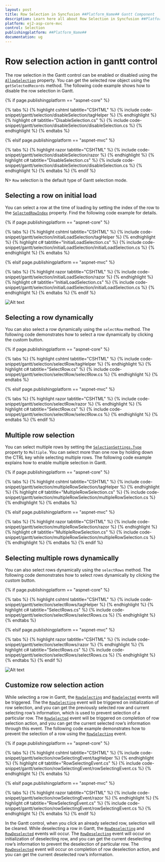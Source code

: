 ```yaml
---
layout: post
title: Row Selection in Syncfusion ##Platform_Name## Gantt Component
description: Learn here all about Row Selection in Syncfusion ##Platform_Name## Gantt component of Syncfusion Essential JS 2 and more.
platform: ej2-asp-core-mvc
control: Selection
publishingplatform: ##Platform_Name##
documentation: ug
---
```



# Row selection action in gantt control

The row selection in the Gantt control can be enabled or disabled using the [`AllowSelection`](https://help.syncfusion.com/cr/cref_files/aspnetcore-js2/Syncfusion.EJ2~Syncfusion.EJ2.Gantt.Gantt~AllowSelection.html) property. You can get the selected row object using the `getSelectedRecords` method. The following code example shows how to disable the row selection in Gantt.

{% if page.publishingplatform == "aspnet-core" %}

{% tabs %}
{% highlight cshtml tabtitle="CSHTML" %}
{% include code-snippet/gantt/selection/disableSelection/tagHelper %}
{% endhighlight %}
{% highlight c# tabtitle="DisableSelection.cs" %}
{% include code-snippet/gantt/selection/disableSelection/disableSelection.cs %}
{% endhighlight %}
{% endtabs %}

{% elsif page.publishingplatform == "aspnet-mvc" %}

{% tabs %}
{% highlight razor tabtitle="CSHTML" %}
{% include code-snippet/gantt/selection/disableSelection/razor %}
{% endhighlight %}
{% highlight c# tabtitle="DisableSelection.cs" %}
{% include code-snippet/gantt/selection/disableSelection/disableSelection.cs %}
{% endhighlight %}
{% endtabs %}
{% endif %}



N> `Row` selection is the default type of Gantt selection mode.

## Selecting a row on initial load

You can select a row at the time of loading by setting the index of the row to the [`SelectedRowIndex`](https://help.syncfusion.com/cr/cref_files/aspnetcore-js2/Syncfusion.EJ2~Syncfusion.EJ2.Gantt.Gantt~SelectedRowIndex.html) property. Find the following code example for details.

{% if page.publishingplatform == "aspnet-core" %}

{% tabs %}
{% highlight cshtml tabtitle="CSHTML" %}
{% include code-snippet/gantt/selection/initialLoadSelection/tagHelper %}
{% endhighlight %}
{% highlight c# tabtitle="InitialLoadSelection.cs" %}
{% include code-snippet/gantt/selection/initialLoadSelection/initialLoadSelection.cs %}
{% endhighlight %}
{% endtabs %}

{% elsif page.publishingplatform == "aspnet-mvc" %}

{% tabs %}
{% highlight razor tabtitle="CSHTML" %}
{% include code-snippet/gantt/selection/initialLoadSelection/razor %}
{% endhighlight %}
{% highlight c# tabtitle="InitialLoadSelection.cs" %}
{% include code-snippet/gantt/selection/initialLoadSelection/initialLoadSelection.cs %}
{% endhighlight %}
{% endtabs %}
{% endif %}



![Alt text](images/initialLoadSelection.png)

## Selecting a row dynamically

You can also select a row dynamically using the `selectRow` method. The following code demonstrates how to select a row dynamically by clicking the custom button.

{% if page.publishingplatform == "aspnet-core" %}

{% tabs %}
{% highlight cshtml tabtitle="CSHTML" %}
{% include code-snippet/gantt/selection/selectRow/tagHelper %}
{% endhighlight %}
{% highlight c# tabtitle="SelectRow.cs" %}
{% include code-snippet/gantt/selection/selectRow/selectRow.cs %}
{% endhighlight %}
{% endtabs %}

{% elsif page.publishingplatform == "aspnet-mvc" %}

{% tabs %}
{% highlight razor tabtitle="CSHTML" %}
{% include code-snippet/gantt/selection/selectRow/razor %}
{% endhighlight %}
{% highlight c# tabtitle="SelectRow.cs" %}
{% include code-snippet/gantt/selection/selectRow/selectRow.cs %}
{% endhighlight %}
{% endtabs %}
{% endif %}



## Multiple row selection

You can select multiple rows by setting the [`SelectionSettings.Type`](https://help.syncfusion.com/cr/cref_files/aspnetcore-js2/Syncfusion.EJ2~Syncfusion.EJ2.Gantt.GanttSelectionSettings~Type.html) property to `Multiple`. You can select more than one row by holding down the CTRL key while selecting multiple rows. The following code example explains how to enable multiple selection in Gantt.

{% if page.publishingplatform == "aspnet-core" %}

{% tabs %}
{% highlight cshtml tabtitle="CSHTML" %}
{% include code-snippet/gantt/selection/multipleRowSelection/tagHelper %}
{% endhighlight %}
{% highlight c# tabtitle="MultipleRowSelection.cs" %}
{% include code-snippet/gantt/selection/multipleRowSelection/multipleRowSelection.cs %}
{% endhighlight %}
{% endtabs %}

{% elsif page.publishingplatform == "aspnet-mvc" %}

{% tabs %}
{% highlight razor tabtitle="CSHTML" %}
{% include code-snippet/gantt/selection/multipleRowSelection/razor %}
{% endhighlight %}
{% highlight c# tabtitle="MultipleRowSelection.cs" %}
{% include code-snippet/gantt/selection/multipleRowSelection/multipleRowSelection.cs %}
{% endhighlight %}
{% endtabs %}
{% endif %}



## Selecting multiple rows dynamically

You can also select rows dynamically using the `selectRows` method. The following code demonstrates how to select rows dynamically by clicking the custom button.

{% if page.publishingplatform == "aspnet-core" %}

{% tabs %}
{% highlight cshtml tabtitle="CSHTML" %}
{% include code-snippet/gantt/selection/selectRows/tagHelper %}
{% endhighlight %}
{% highlight c# tabtitle="SelectRows.cs" %}
{% include code-snippet/gantt/selection/selectRows/selectRows.cs %}
{% endhighlight %}
{% endtabs %}

{% elsif page.publishingplatform == "aspnet-mvc" %}

{% tabs %}
{% highlight razor tabtitle="CSHTML" %}
{% include code-snippet/gantt/selection/selectRows/razor %}
{% endhighlight %}
{% highlight c# tabtitle="SelectRows.cs" %}
{% include code-snippet/gantt/selection/selectRows/selectRows.cs %}
{% endhighlight %}
{% endtabs %}
{% endif %}



![Alt text](images/selectRows.png)

## Customize row selection action

While selecting a row in Gantt, the [`RowSelecting`](https://help.syncfusion.com/cr/cref_files/aspnetcore-js2/Syncfusion.EJ2~Syncfusion.EJ2.Gantt.Gantt~RowSelecting.html) and [`RowSelected`](https://help.syncfusion.com/cr/cref_files/aspnetcore-js2/Syncfusion.EJ2~Syncfusion.EJ2.Gantt.Gantt~RowSelected.html) events will be triggered. The the [`RowSelecting`](https://help.syncfusion.com/cr/cref_files/aspnetcore-js2/Syncfusion.EJ2~Syncfusion.EJ2.Gantt.Gantt~RowSelecting.html) event will be triggered on initialization of row selection, and you can get the previously selected row and current selecting row’s information, which is used to prevent selection of a particular row. The [`RowSelected`](https://help.syncfusion.com/cr/cref_files/aspnetcore-js2/Syncfusion.EJ2~Syncfusion.EJ2.Gantt.Gantt~RowSelected.html) event will be triggered on completion of row selection action, and you can get the current selected row’s information through this event. The following code example demonstrates how to prevent the selection of a row using the [`RowSelecting`](https://help.syncfusion.com/cr/cref_files/aspnetcore-js2/Syncfusion.EJ2~Syncfusion.EJ2.Gantt.Gantt~RowSelecting.html) event.

{% if page.publishingplatform == "aspnet-core" %}

{% tabs %}
{% highlight cshtml tabtitle="CSHTML" %}
{% include code-snippet/gantt/selection/rowSelectingEvent/tagHelper %}
{% endhighlight %}
{% highlight c# tabtitle="RowSelectingEvent.cs" %}
{% include code-snippet/gantt/selection/rowSelectingEvent/rowSelectingEvent.cs %}
{% endhighlight %}
{% endtabs %}

{% elsif page.publishingplatform == "aspnet-mvc" %}

{% tabs %}
{% highlight razor tabtitle="CSHTML" %}
{% include code-snippet/gantt/selection/rowSelectingEvent/razor %}
{% endhighlight %}
{% highlight c# tabtitle="RowSelectingEvent.cs" %}
{% include code-snippet/gantt/selection/rowSelectingEvent/rowSelectingEvent.cs %}
{% endhighlight %}
{% endtabs %}
{% endif %}



In the Gantt control, when you click an already selected row, selection will be cleared. While deselecting a row in Gantt, the [`RowDeselecting`](https://help.syncfusion.com/cr/cref_files/aspnetcore-js2/Syncfusion.EJ2~Syncfusion.EJ2.Gantt.Gantt~RowDeselecting.html) and [`RowDeselected`](https://help.syncfusion.com/cr/cref_files/aspnetcore-js2/Syncfusion.EJ2~Syncfusion.EJ2.Gantt.Gantt~RowDeselected.html) events will occur. The [`RowDeselecting`](https://help.syncfusion.com/cr/cref_files/aspnetcore-js2/Syncfusion.EJ2~Syncfusion.EJ2.Gantt.Gantt~RowDeselecting.html) event will occur on initialization of deselecting row, and you can get the current deselecting row’s information to prevent the deselection of particular row. The [`RowDeselected`](https://help.syncfusion.com/cr/cref_files/aspnetcore-js2/Syncfusion.EJ2~Syncfusion.EJ2.Gantt.Gantt~RowDeselected.html) event will occur on completion of row deselection action, and you can get the current deselected row’s information.
